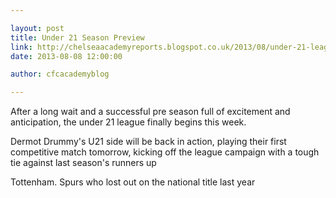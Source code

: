 ```yaml
---

layout: post
title: Under 21 Season Preview
link: http://chelseaacademyreports.blogspot.co.uk/2013/08/under-21-league-preview.html
date: 2013-08-08 12:00:00

author: cfcacademyblog

---
```



After a long wait and a successful pre season full of excitement and anticipation, the under 21 league finally begins this week. 

Dermot Drummy's U21 side will be back in action, playing their first competitive match tomorrow, kicking off the league campaign with a tough tie against last season's runners up 

Tottenham. Spurs who lost out on the national title last year
